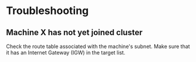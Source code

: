# Troubleshooting

## Machine X has not yet joined cluster

Check the route table associated with the machine's subnet. Make sure that it has an Internet Gateway (IGW) in the target list.

